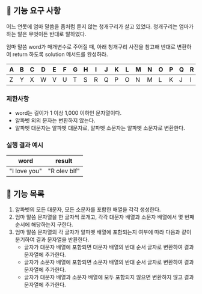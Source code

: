## 🚀 기능 요구 사항

어느 연못에 엄마 말씀을 좀처럼 듣지 않는 청개구리가 살고 있었다. 청개구리는 엄마가 하는 말은 무엇이든 반대로 말하였다.

엄마 말씀 word가 매개변수로 주어질 때, 아래 청개구리 사전을 참고해 반대로 변환하여 return 하도록 solution 메서드를 완성하라.

| A   | B   | C   | D   | E   | F   | G   | H   | I   | J   | K   | L   | M   | N   | O   | P   | Q   | R   | S   | T   | U   | V   | W   | X   | Y   | Z   |
| --- | --- | --- | --- | --- | --- | --- | --- | --- | --- | --- | --- | --- | --- | --- | --- | --- | --- | --- | --- | --- | --- | --- | --- | --- | --- |
| Z   | Y   | X   | W   | V   | U   | T   | S   | R   | Q   | P   | O   | N   | M   | L   | K   | J   | I   | H   | G   | F   | E   | D   | C   | B   | A   |

### 제한사항

- word는 길이가 1 이상 1,000 이하인 문자열이다.
- 알파벳 외의 문자는 변환하지 않는다.
- 알파벳 대문자는 알파벳 대문자로, 알파벳 소문자는 알파벳 소문자로 변환한다.

### 실행 결과 예시

| word         | result       |
| ------------ | ------------ |
| "I love you" | "R olev blf" |

## 📍 기능 목록

1. 알파벳의 모든 대문자, 모든 소문자를 포함한 배열을 각각 생성한다.
2. 엄마 말씀 문자열을 한 글자씩 쪼개고, 각각 대문자 배열과 소문자 배열에서 몇 번째 순서에 해당하는지 구한다.
3. 엄마 말씀 문자열의 각 글자가 알파벳 배열에 포함되는지 여부에 따라 다음과 같이 분기하여 결과 문자열을 반환한다.
   - 글자가 대문자 배열에 포함되면 대문자 배열의 반대 순서 글자로 변환하여 결과 문자열에 추가한다.
   - 글자가 소문자 배열에 포함되면 소문자 배열의 반대 순서 글자로 변환하여 결과 문자열에 추가한다.
   - 글자가 대문자 배열과 소문자 배열에 모두 포함되지 않으면 변환하지 않고 결과 문자열에 추가한다.
